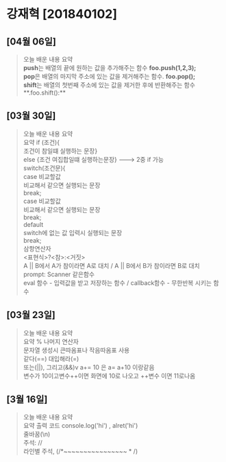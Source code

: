 # 강재혁 [201840102]
## [04월 06일]
>오늘 배운 내용 요약 <br/>
>**push**는 배열의 끝에 원하는 값을 추가해주는 함수  **foo.push(1,2,3);**<br/>
**pop**은 배열의 마지막 주소에 있는 값을 제거해주는 함수. **foo.pop();**<br/>
**shift**는 배열의 첫번째 주소에 있는 값을 제거한 후에 반환해주는 함수**.foo.shift():**<br/>



## [03월 30일]
>오늘 배운 내용 요약 <br/>
>요약 if (조건){<br/>
>조건이 참일떄 실행하는 문장}<br/>
>else {조건 여집합일떄 실행하는문장}              ---> 2중 if 가능<br/>
>switch(조건문){<br/>
>case 비교할값<br/>
>비교해서 같으면 실행되는 문장<br/>
>break;<br/>
>case 비교할값<br/>
>비교해서 같으면 실행되는 문장<br/>
>break;<br/>
>default<br/>
>switch에 없는 값 입력시 실행되는 문장<br/>
>break;<br/>
>삼항연산자<br/>
><표현식>?<참>:<거짓><br/>
>A || B에서 A가 참이라면 A로 대치 / A || B에서 B가 참이라면 B로 대치<br/>
>prompt: Scanner 같은함수<br/>
>eval 함수 - 입력값을 받고 저장하는 함수 / callback함수 - 무한반복 시키는 함수<br/>






## [03월 23일]

>오늘 배운 내용 요약 <br/>
>요약  % 나머지 연산자<br/>
> 문자열 생성시 큰따옴표나 작음따옴표 사용<br/>
>  같다(==) 대입해라(=)<br/>
 또는(||), 그리고(&&)v
 a+= 10 은 a= a+10 이랑같음 <br/>
 변수가 10이고변수++이면 화면에 10로 나오고 ++변수 이면 11로나옴<br/>
 

## [3월 16일]
>오늘 배운 내용 요약 <br/>
>요약  출력 코드 console.log('hi') , alret('hi')<br>
줄바꿈(\n)<br>
주석: //<br>
라인별 주석, (/*~~~~~~~~~~~~~~~~ * /)<br>



